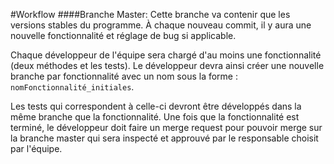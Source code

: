 #Workflow
####Branche Master: Cette branche va contenir que les versions stables du programme. À chaque nouveau commit, il y aura une nouvelle fonctionnalité et réglage de bug si applicable.

Chaque développeur de l'équipe sera chargé d'au moins une fonctionnalité (deux méthodes et les tests). Le développeur devra ainsi créer une nouvelle
branche par fonctionnalité avec un nom sous la forme : `nomFonctionnalité_initiales`. 

Les tests qui correspondent à celle-ci devront être développés dans la même branche que la fonctionnalité. Une fois que la fonctionnalité est terminé,
le développeur doit faire un merge request pour pouvoir merge sur la branche master qui sera inspecté et approuvé par le responsable choisit par l'équipe.